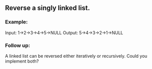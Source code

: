 ## Reverse a singly linked list.

### Example:

Input: 1->2->3->4->5->NULL
Output: 5->4->3->2->1->NULL
### Follow up:

A linked list can be reversed either iteratively or recursively. Could you implement both?